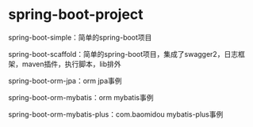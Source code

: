 # spring-boot-project

spring-boot-simple：简单的spring-boot项目

spring-boot-scaffold：简单的spring-boot项目，集成了swagger2，日志框架，maven插件，执行脚本，lib排外

spring-boot-orm-jpa：orm jpa事例

spring-boot-orm-mybatis：orm mybatis事例

spring-boot-orm-mybatis-plus：com.baomidou mybatis-plus事例
